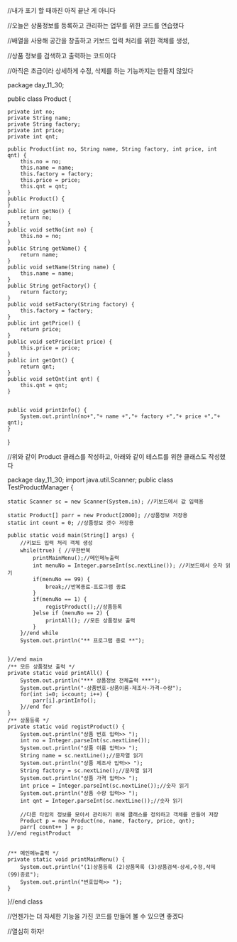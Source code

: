 
//내가 포기 할 때까진 아직 끝난 게 아니다



//오늘은 상품정보를 등록하고 관리하는 업무를 위한 코드를 연습했다

//배열을 사용해 공간을 창출하고 키보드 입력 처리를 위한 객체를 생성,

//상품 정보를 검색하고 출력하는 코드이다

//아직은 초급이라 상세하게 수정, 삭제를 하는 기능까지는 만들지 않았다

package day_11_30;

public class Product {

	private int no;
	private String name;
	private String factory;
	private int price;
	private int qnt;

	public Product(int no, String name, String factory, int price, int qnt) {
		this.no = no;
		this.name = name;
		this.factory = factory;
		this.price = price;
		this.qnt = qnt;
	}
	public Product() {
	}
	public int getNo() {
		return no;
	}
	public void setNo(int no) {
		this.no = no;
	}
	public String getName() {
		return name;
	}
	public void setName(String name) {
		this.name = name;
	}
	public String getFactory() {
		return factory;
	}
	public void setFactory(String factory) {
		this.factory = factory;
	}
	public int getPrice() {
		return price;
	}
	public void setPrice(int price) {
		this.price = price;
	}
	public int getQnt() {
		return qnt;
	}
	public void setQnt(int qnt) {
		this.qnt = qnt;
	}
	
	
	public void printInfo() {
		System.out.println(no+","+ name +","+ factory +","+ price +","+ qnt);
	}
	

}

//위와 같이 Product 클래스를 작성하고, 아래와 같이 테스트를 위한 클래스도 작성했다

package day_11_30;
import java.util.Scanner;
public class TestProductManager {
	
	static Scanner sc = new Scanner(System.in); //키보드에서 값 입력용
	
	static Product[] parr = new Product[2000]; //상품정보 저장용
	static int count = 0; //상품정보 갯수 저장용
	
	public static void main(String[] args) {
		//키보드 입력 처리 객체 생성
		while(true) { //무한반복
			printMainMenu();//메인메뉴출력
			int menuNo = Integer.parseInt(sc.nextLine()); //키보드에서 숫자 읽기
			if(menuNo == 99) {
				break;//반복종료-프로그램 종료
			}
			if(menuNo == 1) {
				registProduct();//상품등록
			}else if (menuNo == 2) {
				printAll(); //모든 상품정보 출력
			}
		}//end while		
		System.out.println("** 프로그램 종료 **");
		
		
	}//end main
	/** 모든 상품정보 출력 */
	private static void printAll() {
		System.out.println("*** 상품정보 전체출력 ***");
		System.out.println("-상품번호-상품이름-제조사-가격-수량");
		for(int i=0; i<count; i++) {
			parr[i].printInfo();
		}//end for
	}
	/** 상품등록 */
	private static void registProduct() {
		System.out.println("상품 번호 입력>> ");
		int no = Integer.parseInt(sc.nextLine());
		System.out.println("상품 이름 입력>> ");
		String name = sc.nextLine();//문자열 읽기
		System.out.println("상품 제조사 입력>> ");
		String factory = sc.nextLine();//문자열 읽기
		System.out.println("상품 가격 입력>> ");
		int price = Integer.parseInt(sc.nextLine());//숫자 읽기
		System.out.println("상품 수량 입력>> ");
		int qnt = Integer.parseInt(sc.nextLine());//숫자 읽기
		
		//다른 타입의 정보를 모아서 관리하기 위해 클래스를 정의하고 객체를 만들어 저장
		Product p = new Product(no, name, factory, price, qnt);
		parr[ count++ ] = p;
	}//end registProduct
	
	
	/** 메인메뉴출력 */
	private static void printMainMenu() {
		System.out.println("(1)상품등록 (2)상품목록 (3)상품검색-상세,수정,삭제 (99)종료");
		System.out.println("번호입력>> ");
	}
}//end class

//언젠가는 더 자세한 기능을 가진 코드를 만들어 볼 수 있으면 좋겠다

//열심히 하자!
